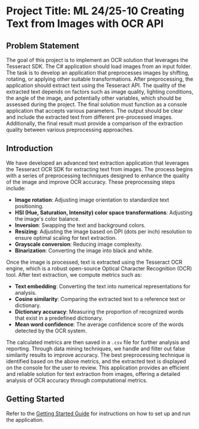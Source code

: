 # Project Title: ML 24/25-10 Creating Text from Images with OCR API

## Problem Statement
The goal of this project is to implement an OCR solution that leverages the Tesseract SDK. The C# application should load images from an input folder. The task is to develop an application that preprocesses images by shifting, rotating, or applying other suitable transformations. After preprocessing, the application should extract text using the Tesseract API. The quality of the extracted text depends on factors such as image quality, lighting conditions, the angle of the image, and potentially other variables, which should be assessed during the project. The final solution must function as a console application that accepts various parameters. The output should be clear and include the extracted text from different pre-processed images. Additionally, the final result must provide a comparison of the extraction quality between various preprocessing approaches.

## Introduction
We have developed an advanced text extraction application that leverages the Tesseract OCR SDK for extracting text from images. The process begins with a series of preprocessing techniques designed to enhance the quality of the image and improve OCR accuracy. These preprocessing steps include:

- **Image rotation**: Adjusting image orientation to standardize text positioning.
- **HSI (Hue, Saturation, Intensity) color space transformations**: Adjusting the image's color balance.
- **Inversion**: Swapping the text and background colors.
- **Resizing**: Adjusting the image based on DPI (dots per inch) resolution to ensure optimal scaling for text extraction.
- **Grayscale conversion**: Reducing image complexity.
- **Binarization**: Converting the image into black and white.

Once the image is processed, text is extracted using the Tesseract OCR engine, which is a robust open-source Optical Character Recognition (OCR) tool. After text extraction, we compute metrics such as:

- **Text embedding**: Converting the text into numerical representations for analysis.
- **Cosine similarity**: Comparing the extracted text to a reference text or dictionary.
- **Dictionary accuracy**: Measuring the proportion of recognized words that exist in a predefined dictionary.
- **Mean word confidence**: The average confidence score of the words detected by the OCR system.

The calculated metrics are then saved in a `.csv` file for further analysis and reporting. Through data mining techniques, we handle and filter out false similarity results to improve accuracy. The best preprocessing technique is identified based on the above metrics, and the extracted text is displayed on the console for the user to review. This application provides an efficient and reliable solution for text extraction from images, offering a detailed analysis of OCR accuracy through computational metrics.

## Getting Started
Refer to the [Getting Started Guide](../Documentation/document_md/getting_started.md) for instructions on how to set up and run the application.
